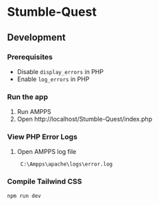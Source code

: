 # Stumble-Quest

## Development


### Prerequisites
- Disable `display_errors` in PHP
- Enable `log_errors` in PHP

### Run the app

1. Run AMPPS
2. Open http://localhost/Stumble-Quest/index.php

### View PHP Error Logs

1. Open AMPPS log file

        C:\Ampps\apache\logs\error.log

### Compile Tailwind CSS

```
npm run dev
```
